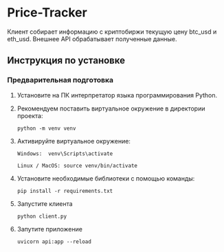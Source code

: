 # Price-Tracker
Клиент собирает информацию с криптобиржи текущую цену btc_usd и eth_usd. Внешнее API обрабатывает полученные данные.


## Инструкция по установке

### Предварительная подготовка
1. Установите на ПК интерпретатор языка программирования Python.
2. Рекомендуем поставить виртуальное окружение в директории проекта: 

    ```python -m venv venv```
3. Активируйте виртуальное окружение:
    
    ```Windows:  venv\Scripts\activate```

    ```Linux / MacOS: source venv/bin/activate```
4. Установите необходимые библиотеки с помощью команды:

    ```pip install -r requirements.txt```
5. Запустите клиента

    ```python client.py```
6. Запутите приложение

    ```uvicorn api:app --reload```
